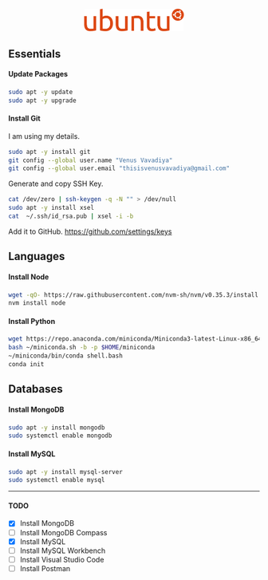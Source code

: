 <p align="center">
  <img src="../assets/ubuntu.png" width="200">
</p>

## Essentials

#### Update Packages
```bash
sudo apt -y update
sudo apt -y upgrade
```

#### Install Git

I am using my details.
```bash
sudo apt -y install git
git config --global user.name "Venus Vavadiya"
git config --global user.email "thisisvenusvavadiya@gmail.com"
```

Generate and copy SSH Key.
```bash
cat /dev/zero | ssh-keygen -q -N "" > /dev/null
sudo apt -y install xsel
cat  ~/.ssh/id_rsa.pub | xsel -i -b
```

Add it to GitHub. https://github.com/settings/keys

## Languages

#### Install Node
```bash
wget -qO- https://raw.githubusercontent.com/nvm-sh/nvm/v0.35.3/install.sh | bash
nvm install node
```

#### Install Python
```bash
wget https://repo.anaconda.com/miniconda/Miniconda3-latest-Linux-x86_64.sh -O ~/miniconda.sh
bash ~/miniconda.sh -b -p $HOME/miniconda
~/miniconda/bin/conda shell.bash
conda init
```

## Databases

#### Install MongoDB
```bash
sudo apt -y install mongodb
sudo systemctl enable mongodb
```

#### Install MySQL
```bash
sudo apt -y install mysql-server
sudo systemctl enable mysql
```

---

#### TODO
- [x] Install MongoDB
- [ ] Install MongoDB Compass
- [x] Install MySQL
- [ ] Install MySQL Workbench
- [ ] Install Visual Studio Code
- [ ] Install Postman
